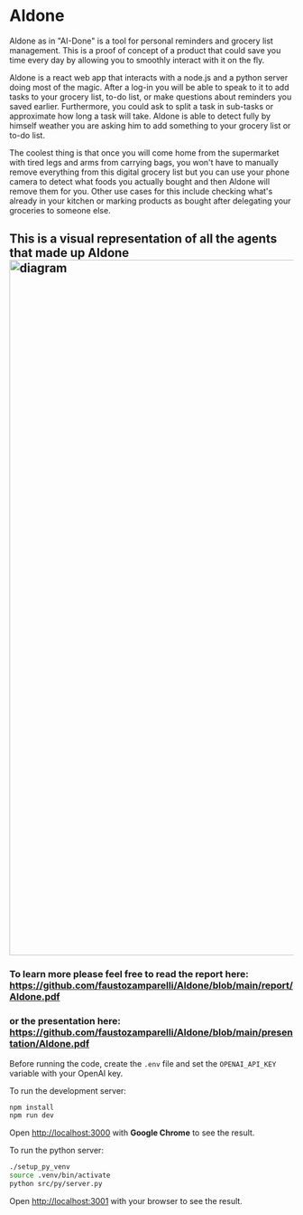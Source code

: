 # Aldone
Aldone as in "AI-Done" is a tool for personal reminders and grocery list management.
This is a proof of concept of a product that could save you time every day by allowing you
to smoothly interact with it on the fly.

Aldone is a react web app that interacts with a node.js and a python server doing most of the magic.
After a log-in you will be able to speak to it to add tasks to your grocery list, to-do list,
or make questions about reminders you saved earlier.
Furthermore, you could ask to split a task in sub-tasks or approximate how long a task will take.
Aldone is able to detect fully by himself weather you are asking him to add something to your grocery list or to-do list.

The coolest thing is that once you will come home from the supermarket with tired legs and arms from carrying bags, you won't have to manually remove everything from this digital grocery list but you can use your phone camera to detect what foods you actually bought and then Aldone will remove them for you. Other use cases for this include checking what's already in your kitchen or marking products as bought after delegating your groceries to someone else.

## This is a visual representation of all the agents that made up Aldone <img width="1230" alt="diagram" src="https://github.com/faustozamparelli/Aldone/assets/105665123/1219864e-c94d-49d5-b138-0cb50d636a06">
### To learn more please feel free to read the report here: https://github.com/faustozamparelli/Aldone/blob/main/report/Aldone.pdf

### or the presentation here: https://github.com/faustozamparelli/Aldone/blob/main/presentation/Aldone.pdf



Before running the code, create the `.env` file and set the `OPENAI_API_KEY` variable with your OpenAI key.

To run the development server:

```bash
npm install
npm run dev
```

Open [http://localhost:3000](http://localhost:3000) with **Google Chrome** to see the result.

To run the python server:

```bash
./setup_py_venv
source .venv/bin/activate
python src/py/server.py
```
Open [http://localhost:3001](http://localhost:3001) with your browser to see the result.
